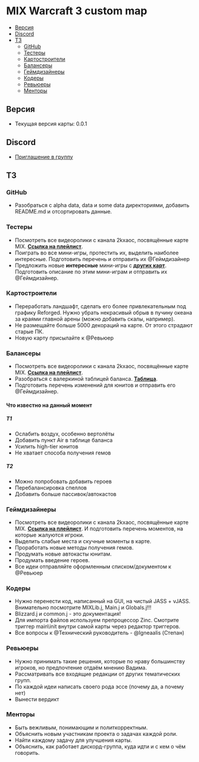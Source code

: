 # MIX Warcraft 3 custom map

* [Версия](#версия)
* [Discord](#discord)
* [ТЗ](#тз)
  * [GitHub](#github)
  * [Тестеры](#тестеры)
  * [Картостроители](#картостроители)
  * [Балансеры](#балансеры)
  * [Геймдизайнеры](#геймдизайнеры)
  * [Кодеры](#кодеры)
  * [Ревьюеры](#ревьюеры)
  * [Менторы](#менторы)

## Версия

* Текущая версия карты: 0.0.1

## Discord

* [Приглашение в группу](https://discord.gg/kazvQVA2QN)

## ТЗ

### GitHub

* Разобраться с alpha data, data и some data директориями, добавить README.md и отсортировать данные.

### Тестеры

* Посмотреть все видеоролики с канала 2kxaoc, посвящённые карте MIX. [**Ссылка на плейлист**](https://www.youtube.com/watch?v=odWMlFTXvPk&list=PLZT7fvvYlYfjlr2k8skAQxEA8ejtyYrh2&index=1).
* Поиграть во все мини-игры, протестить их, выделить наиболее интересные. Подготовить перечень и отправить их @Геймдизайнер
* Предложить новые **интересные** мини-игры с [**других карт**](https://drive.google.com/file/d/1oph-NyNd6Q-l006uiZpfg78kNwrWOVkk/view?usp=sharing). Подготовить описание по этим мини-играм и отправить их @Геймдизайнер.

### Картостроители

* Переработать ландшафт, сделать его более привлекательным под графику Reforged. Нужно убрать некрасивый обрыв в пучину океана за краями главной арены (можно добавить скалы, например).
* Не размещайте больше 5000 декораций на карте. От этого страдают старые ПК.
* Новую карту присылайте к @Ревьюер

### Балансеры

* Посмотреть все видеоролики с канала 2kxaoc, посвящённые карте MIX. [**Ссылка на плейлист**](https://www.youtube.com/watch?v=odWMlFTXvPk&list=PLZT7fvvYlYfjlr2k8skAQxEA8ejtyYrh2&index=1).
* Разобраться с валеркиной таблицей баланса. [**Таблица**](https://docs.google.com/spreadsheets/d/1JESRxvUaSlJmI5ktHuPT1H7ypWPLSlumywJk4_6lZGw/edit?usp=sharing).
* Подготовить перечень изменений для юнитов и отправить его @Геймдизайнер.

#### Что известно на данный момент

##### T1

* Ослабить воздух, особенно вертолёты
* Добавить пункт Air в таблице баланса
* Усилить high-tier юнитов
* Не хватает способа получения гемов

##### T2

* Можно попробовать добавить героев
* Перебалансировка спеллов
* Добавить больше пассивок/автокастов

### Геймдизайнеры

* Посмотреть все видеоролики с канала 2kxaoc, посвящённые карте MIX. [**Ссылка на плейлист**](https://www.youtube.com/watch?v=odWMlFTXvPk&list=PLZT7fvvYlYfjlr2k8skAQxEA8ejtyYrh2&index=1). И подготовить перечень моментов, на которые жалуются игроки.
* Выделить слабые места и скучные моменты в карте.
* Проработать новые методы получения гемов.
* Продумать новые автокасты юнитам.
* Продумать введение героев.
* Все идеи отправляйте оформленным списком/документом к @Ревьюер

### Кодеры

* Нужно перенести код, написанный на GUI, на чистый JASS + vJASS. Внимательно посмотрите MIXLib.j, Main.j и Globals.j!!!
* Blizzard.j и common.j - это документация!
* Для импорта файлов используем препроцессор Zinc. Смотрите триггер main\init внутри самой карты через редактор триггеров.
* Все вопросы к @Технический руководитель - @Igneaalis (Степан)

### Ревьюеры

* Нужно принимать такие решения, которые по нраву большинству игроков, но предпочтение отдаём мнению Вадима.
* Рассматривать все входящие редакции от других тематических групп.
* По каждой идеи написать своего рода эссе (почему да, а почему нет)
* Вынести вердикт

### Менторы

* Быть вежливым, понимающим и политкорректным.
* Объяснить новым участникам проекта о задачах каждой роли.
* Найти каждому задачу для улучшения карты.
* Объяснить, как работает дискорд-группа, куда идти и с кем о чём говорить.
